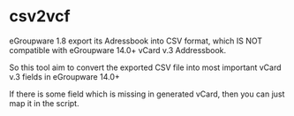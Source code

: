# csv2vcf

eGroupware 1.8 export its Adressbook into CSV format, which IS NOT compatible with
eGroupware 14.0+ vCard v.3 Addressbook.

So this tool aim to convert the exported CSV file into most important vCard v.3 fields in eGroupware 14.0+

If there is some field which is missing in generated vCard, then you can just map it in the script.
